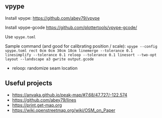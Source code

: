 
## vpype


Install vpype:
https://github.com/abey79/vpype

Install vpype-gcode
https://github.com/plottertools/vpype-gcode/

Use `vpype.toml`

Sample command (and good for calibrating position / scale):
`vpype --config vpype.toml rect 0cm 0cm 30cm 10cm linemerge --tolerance 0.1 linesimplify --tolerance 0.1 reloop --tolerance 0.1 linesort --two-opt layout --landscape a3 gwrite output.gcode`


- reloop: randomize seam location

## Useful projects
- https://anvaka.github.io/peak-map/#7.68/47.727/-122.574
- https://github.com/abey79/lines
- https://print.get-map.org
- https://wiki.openstreetmap.org/wiki/OSM_on_Paper
